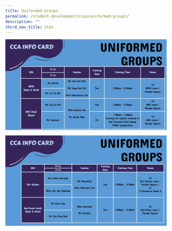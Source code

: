 ```yaml
---
title: Uniformed Groups
permalink: /student-development/ccas/uniformed-groups/
description: ""
third_nav_title: CCAs
---
```

![Uniformed Groups](/images/CCA%20INFO%20CARD%20(4).jpeg)

![Uniformed Groups](/images/CCA%20INFO%20CARD%20(3).jpeg)